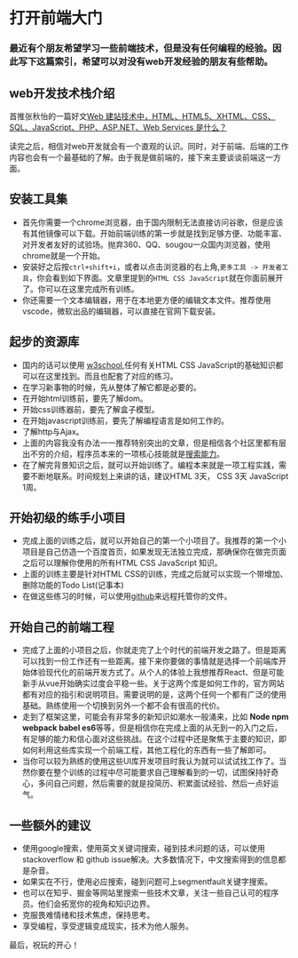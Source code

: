 打开前端大门
======

### 最近有个朋友希望学习一些前端技术，但是没有任何编程的经验。因此写下这篇索引，希望可以对没有web开发经验的朋友有些帮助。

web开发技术栈介绍
-----
首推张秋怡的一篇好文[Web 建站技术中，HTML、HTML5、XHTML、CSS、SQL、JavaScript、PHP、ASP.NET、Web Services 是什么？](https://www.zhihu.com/question/22689579/answer/22318058)

读完之后，相信对web开发就会有一个直观的认识。同时，对于前端、后端的工作内容也会有一个最基础的了解。由于我是做前端的，接下来主要谈谈前端这一方面。

安装工具集
------
- 首先你需要一个chrome浏览器，由于国内限制无法直接访问谷歌，但是应该有其他镜像可以下载。开始前端训练的第一步就是找到足够方便、功能丰富、对开发者友好的试验场。抛弃360、QQ、sougou一众国内浏览器，使用chrome就是一个开始。
- 安装好之后按`ctrl+shift+i`，或者以点击浏览器的右上角,`更多工具 -> 开发者工具`，你会看到如下界面。文章里提到的`HTML CSS JavaScript`就在你面前展开了。你可以在这里完成所有训练。
- 你还需要一个文本编辑器，用于在本地更方便的编辑文本文件。推荐使用vscode，微软出品的编辑器，可以直接在官网下载安装。

起步的资源库
--------
- 国内的话可以使用 [w3school](http://www.w3school.com.cn/),任何有关HTML CSS JavaScript的基础知识都可以在这里找到。而且也配套了对应的练习。
- 在学习新事物的时候，先从整体了解它都是必要的。
- 在开始html训练前，要先了解dom。
- 开始css训练器前，要先了解盒子模型。
- 在开始javascript训练前，要先了解编程语言是如何工作的。
- 了解http与Ajax。
- 上面的内容我没有办法一一推荐特别突出的文章，但是相信各个社区里都有层出不穷的介绍，程序员本来的一项核心技能就是[搜索能力](https://www.zhihu.com/question/20163513/answer/15352380)。
- 在了解完背景知识之后，就可以开始训练了。编程本来就是一项工程实践，需要不断地联系。时间规划上来讲的话，建议HTML 3天， CSS 3天 JavaScript 1周。


开始初级的练手小项目
--------
- 完成上面的训练之后，就可以开始自己的第一个小项目了。我推荐的第一个小项目是自己仿造一个百度首页，如果发现无法独立完成，那确保你在做完页面之后可以理解你使用的所有HTML CSS JavaScript 知识。
- 上面的训练主要是针对HTML CSS的训练，完成之后就可以实现一个带增加、删除功能的Todo List(记事本)
- 在做这些练习的时候，可以使用[github](https://segmentfault.com/a/1190000005341489)来远程托管你的文件。

开始自己的前端工程
---------
- 完成了上面的小项目之后，你就走完了上个时代的前端开发之路了。但是距离可以找到一份工作还有一些距离。接下来你要做的事情就是选择一个前端库开始体验现代化的前端开发方式了。从个人的体验上我想推荐React、但是可能新手从vue开始确实过度会平稳一些。关于这两个库是如何工作的，官方网站都有对应的指引和说明项目。需要说明的是，这两个任何一个都有广泛的使用基础。熟练使用一个切换到另外一个都不会有很高的代价。
- 走到了框架这里，可能会有非常多的新知识如潮水一般涌来，比如 **Node npm webpack babel es6**等等，但是相信你在完成上面的从无到一的入门之后，有足够的能力和信心面对这些挑战。在这个过程中还是聚焦于主要的知识，即如何利用这些库实现一个前端工程，其他工程化的东西有一些了解即可。
- 当你可以较为熟练的使用这些UI库开发项目时我认为就可以试试找工作了。当然你要在整个训练的过程中尽可能要求自己理解看到的一切，试图保持好奇心，多问自己问题，然后需要的就是投简历、积累面试经验、然后一点好运气。

一些额外的建议
-------
- 使用google搜索，使用英文关键词搜索，碰到技术问题的话，可以使用stackoverflow 和 github issue解决。大多数情况下，中文搜索得到的信息都是杂音。
- 如果实在不行，使用必应搜索，碰到问题可上segmentfault关键字搜索。
- 也可以在知乎、掘金等网站里搜索一些技术文章，关注一些自己认可的程序员。他们会拓宽你的视角和知识边界。
- 克服畏难情绪和技术焦虑，保持思考。
- 享受编程，享受逻辑变成现实，技术为他人服务。



最后，祝玩的开心！




